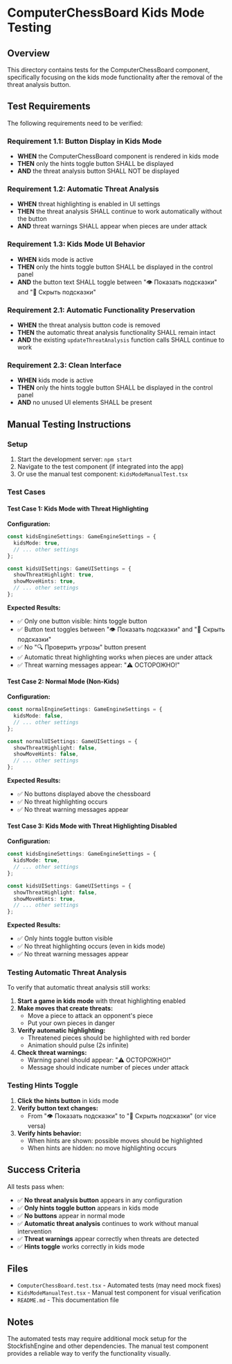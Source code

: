 # ComputerChessBoard Kids Mode Testing

## Overview

This directory contains tests for the ComputerChessBoard component, specifically focusing on the kids mode functionality after the removal of the threat analysis button.

## Test Requirements

The following requirements need to be verified:

### Requirement 1.1: Button Display in Kids Mode

- **WHEN** the ComputerChessBoard component is rendered in kids mode
- **THEN** only the hints toggle button SHALL be displayed
- **AND** the threat analysis button SHALL NOT be displayed

### Requirement 1.2: Automatic Threat Analysis

- **WHEN** threat highlighting is enabled in UI settings
- **THEN** the threat analysis SHALL continue to work automatically without the button
- **AND** threat warnings SHALL appear when pieces are under attack

### Requirement 1.3: Kids Mode UI Behavior

- **WHEN** kids mode is active
- **THEN** only the hints toggle button SHALL be displayed in the control panel
- **AND** the button text SHALL toggle between "👁️ Показать подсказки" and "🙈 Скрыть подсказки"

### Requirement 2.1: Automatic Functionality Preservation

- **WHEN** the threat analysis button code is removed
- **THEN** the automatic threat analysis functionality SHALL remain intact
- **AND** the existing `updateThreatAnalysis` function calls SHALL continue to work

### Requirement 2.3: Clean Interface

- **WHEN** kids mode is active
- **THEN** only the hints toggle button SHALL be displayed in the control panel
- **AND** no unused UI elements SHALL be present

## Manual Testing Instructions

### Setup

1. Start the development server: `npm start`
2. Navigate to the test component (if integrated into the app)
3. Or use the manual test component: `KidsModeManualTest.tsx`

### Test Cases

#### Test Case 1: Kids Mode with Threat Highlighting

**Configuration:**

```typescript
const kidsEngineSettings: GameEngineSettings = {
  kidsMode: true,
  // ... other settings
};

const kidsUISettings: GameUISettings = {
  showThreatHighlight: true,
  showMoveHints: true,
  // ... other settings
};
```

**Expected Results:**

- ✅ Only one button visible: hints toggle button
- ✅ Button text toggles between "👁️ Показать подсказки" and "🙈 Скрыть подсказки"
- ✅ No "🔍 Проверить угрозы" button present
- ✅ Automatic threat highlighting works when pieces are under attack
- ✅ Threat warning messages appear: "⚠️ ОСТОРОЖНО!"

#### Test Case 2: Normal Mode (Non-Kids)

**Configuration:**

```typescript
const normalEngineSettings: GameEngineSettings = {
  kidsMode: false,
  // ... other settings
};

const normalUISettings: GameUISettings = {
  showThreatHighlight: false,
  showMoveHints: false,
  // ... other settings
};
```

**Expected Results:**

- ✅ No buttons displayed above the chessboard
- ✅ No threat highlighting occurs
- ✅ No threat warning messages appear

#### Test Case 3: Kids Mode with Threat Highlighting Disabled

**Configuration:**

```typescript
const kidsEngineSettings: GameEngineSettings = {
  kidsMode: true,
  // ... other settings
};

const kidsUISettings: GameUISettings = {
  showThreatHighlight: false,
  showMoveHints: true,
  // ... other settings
};
```

**Expected Results:**

- ✅ Only hints toggle button visible
- ✅ No threat highlighting occurs (even in kids mode)
- ✅ No threat warning messages appear

### Testing Automatic Threat Analysis

To verify that automatic threat analysis still works:

1. **Start a game in kids mode** with threat highlighting enabled
2. **Make moves that create threats:**
   - Move a piece to attack an opponent's piece
   - Put your own pieces in danger
3. **Verify automatic highlighting:**
   - Threatened pieces should be highlighted with red border
   - Animation should pulse (2s infinite)
4. **Check threat warnings:**
   - Warning panel should appear: "⚠️ ОСТОРОЖНО!"
   - Message should indicate number of pieces under attack

### Testing Hints Toggle

1. **Click the hints button** in kids mode
2. **Verify button text changes:**
   - From "👁️ Показать подсказки" to "🙈 Скрыть подсказки" (or vice versa)
3. **Verify hints behavior:**
   - When hints are shown: possible moves should be highlighted
   - When hints are hidden: no move highlighting occurs

## Success Criteria

All tests pass when:

- ✅ **No threat analysis button** appears in any configuration
- ✅ **Only hints toggle button** appears in kids mode
- ✅ **No buttons** appear in normal mode
- ✅ **Automatic threat analysis** continues to work without manual intervention
- ✅ **Threat warnings** appear correctly when threats are detected
- ✅ **Hints toggle** works correctly in kids mode

## Files

- `ComputerChessBoard.test.tsx` - Automated tests (may need mock fixes)
- `KidsModeManualTest.tsx` - Manual test component for visual verification
- `README.md` - This documentation file

## Notes

The automated tests may require additional mock setup for the StockfishEngine and other dependencies. The manual test component provides a reliable way to verify the functionality visually.
